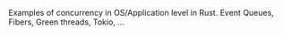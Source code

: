 Examples of concurrency in OS/Application level in Rust. Event Queues, Fibers, Green threads, Tokio, ...